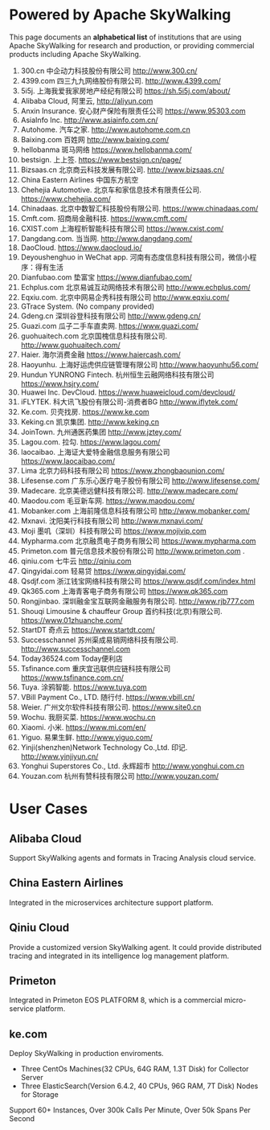 # Powered by Apache SkyWalking
This page documents an **alphabetical list** of institutions that are using Apache SkyWalking for research and production,
or providing commercial products including Apache SkyWalking.


1. 300.cn 中企动力科技股份有限公司 http://www.300.cn/
1. 4399.com 四三九九网络股份有限公司. http://www.4399.com/
1. 5i5j. 上海我爱我家房地产经纪有限公司 https://sh.5i5j.com/about/
1. Alibaba Cloud, 阿里云, http://aliyun.com 
1. Anxin Insurance. 安心财产保险有限责任公司 https://www.95303.com
1. AsiaInfo Inc. http://www.asiainfo.com.cn/
1. Autohome. 汽车之家. http://www.autohome.com.cn
1. Baixing.com 百姓网 http://www.baixing.com/
1. hellobanma 斑马网络 https://www.hellobanma.com/
1. bestsign. 上上签. https://www.bestsign.cn/page/
1. Bizsaas.cn 北京商云科技发展有限公司. http://www.bizsaas.cn/
1. China Eastern Airlines 中国东方航空
1. Chehejia Automotive. 北京车和家信息技术有限责任公司. https://www.chehejia.com/
1. Chinadaas. 北京中数智汇科技股份有限公司. https://www.chinadaas.com/
1. Cmft.com. 招商局金融科技. https://www.cmft.com/
1. CXIST.com 上海程析智能科技有限公司 https://www.cxist.com/
1. Dangdang.com. 当当网. http://www.dangdang.com/
1. DaoCloud. https://www.daocloud.io/
1. Deyoushenghuo in WeChat app. 河南有态度信息科技有限公司，微信小程序：得有生活
1. Dianfubao.com 垫富宝 https://www.dianfubao.com/
1. Echplus.com 北京易诚互动网络技术有限公司 http://www.echplus.com/
1. Eqxiu.com. 北京中网易企秀科技有限公司 http://www.eqxiu.com/
1. GTrace System. (No company provided) 
1. Gdeng.cn 深圳谷登科技有限公司 http://www.gdeng.cn/
1. Guazi.com 瓜子二手车直卖网. https://www.guazi.com/
1. guohuaitech.com 北京国槐信息科技有限公司. http://www.guohuaitech.com/
1. Haier. 海尔消费金融 https://www.haiercash.com/
1. Haoyunhu. 上海好运虎供应链管理有限公司 http://www.haoyunhu56.com/
1. Hundun YUNRONG Fintech. 杭州恒生云融网络科技有限公司 https://www.hsjry.com/
1. Huawei Inc. DevCloud. https://www.huaweicloud.com/devcloud/
1. iFLYTEK. 科大讯飞股份有限公司-消费者BG http://www.iflytek.com/
1. Ke.com. 贝壳找房. https://www.ke.com
1. Keking.cn 凯京集团. http://www.keking.cn
1. JoinTown. 九州通医药集团 http://www.jztey.com/
1. Lagou.com. 拉勾. https://www.lagou.com/
1. laocaibao. 上海证大爱特金融信息服务有限公司 https://www.laocaibao.com/
1. Lima 北京力码科技有限公司 https://www.zhongbaounion.com/
1. Lifesense.com 广东乐心医疗电子股份有限公司 http://www.lifesense.com/
1. Madecare. 北京美德远健科技有限公司. http://www.madecare.com/
1. Maodou.com 毛豆新车网. https://www.maodou.com/
1. Mobanker.com 上海前隆信息科技有限公司  http://www.mobanker.com/
1. Mxnavi. 沈阳美行科技有限公司 http://www.mxnavi.com/
1. Moji 墨叽（深圳）科技有限公司 https://www.mojivip.com
1. Mypharma.com 北京融贯电子商务有限公司 https://www.mypharma.com
1. Primeton.com 普元信息技术股份有限公司 http://www.primeton.com . 
1. qiniu.com 七牛云 http://qiniu.com 
1. Qingyidai.com 轻易贷 https://www.qingyidai.com/
1. Qsdjf.com 浙江钱宝网络科技有限公司 https://www.qsdjf.com/index.html
1. Qk365.com 上海青客电子商务有限公司 https://www.qk365.com
1. Rongjinbao. 深圳融金宝互联网金融服务有限公司. http://www.rjb777.com
1. Shouqi Limousine & chauffeur Group 首约科技(北京)有限公司. https://www.01zhuanche.com/
1. StartDT 奇点云 https://www.startdt.com/
1. Successchannel 苏州渠成易销网络科技有限公司. http://www.successchannel.com
1. Today36524.com Today便利店
1. Tsfinance.com 重庆宜迅联供应链科技有限公司 https://www.tsfinance.com.cn/
1. Tuya. 涂鸦智能. https://www.tuya.com
1. VBill Payment Co., LTD. 随行付. https://www.vbill.cn/
1. Weier. 广州文尔软件科技有限公司. https://www.site0.cn
1. Wochu. 我厨买菜. https://www.wochu.cn
1. Xiaomi. 小米. https://www.mi.com/en/
1. Yiguo. 易果生鲜. http://www.yiguo.com/
1. Yinji(shenzhen)Network Technology Co.,Ltd. 印记. http://www.yinjiyun.cn/
1. Yonghui Superstores Co., Ltd. 永辉超市 http://www.yonghui.com.cn
1. Youzan.com 杭州有赞科技有限公司 http://www.youzan.com/

# User Cases
## Alibaba Cloud
Support SkyWalking agents and formats in Tracing Analysis cloud service.

## China Eastern Airlines
Integrated in the microservices architecture support platform.

## Qiniu Cloud
Provide a customized version SkyWalking agent. It could provide distributed tracing and integrated in its intelligence log management platform.

## Primeton
Integrated in Primeton EOS PLATFORM 8, which is a commercial micro-service platform.

## ke.com
Deploy SkyWalking in production enviroments. 
- Three CentOs Machines(32 CPUs, 64G RAM, 1.3T Disk) for Collector Server
- Three ElasticSearch(Version 6.4.2, 40 CPUs, 96G RAM, 7T Disk) Nodes for Storage

Support 60+ Instances, Over 300k Calls Per Minute, Over 50k Spans Per Second
